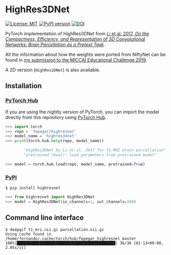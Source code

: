 # HighRes3DNet

[![License: MIT](https://img.shields.io/badge/License-MIT-yellow.svg)](https://opensource.org/licenses/MIT)
[![PyPI version](https://badge.fury.io/py/highresnet.svg)](https://badge.fury.io/py/highresnet)
[![DOI](https://zenodo.org/badge/195385893.svg)](https://zenodo.org/badge/latestdoi/195385893)

PyTorch implementation of HighRes3DNet from [Li et al. 2017,
*On the Compactness, Efficiency, and Representation of
3D Convolutional Networks: Brain Parcellation as a Pretext Task*][li].

All the information about how the weights were ported from NiftyNet can be found
in [my submission to the MICCAI Educational Challenge 2019][mec].

A 2D version (`HighRes2DNet`) is also available.

[li]: https://arxiv.org/pdf/1707.01992.pdf
[mec]: https://nbviewer.jupyter.org/github/fepegar/miccai-educational-challenge-2019/blob/master/Combining_the_power_of_PyTorch_and_NiftyNet.ipynb?flush_cache=true

## Installation

### [PyTorch Hub](https://pytorch.org/hub)

If you are using the nightly version of PyTorch, you can import the model
directly from this repository using [PyTorch Hub](https://pytorch.org/hub).

```python
>>> import torch
>>> repo = 'fepegar/highresnet'
>>> model_name = 'highres3dnet'
>>> print(torch.hub.help(repo, model_name))

        "HighRes3DNet by Li et al. 2017 for T1-MRI brain parcellation"
        "pretrained (bool): load parameters from pretrained model"

>>> model = torch.hub.load(repo, model_name, pretrained=True)
```

### [PyPI](https://pypi.org/)

```shell
$ pip install highresnet
```

```python
>>> from highresnet import HighRes3DNet
>>> model = HighRes3DNet(in_channels=1, out_channels=160)
```

## Command line interface

```shell
$ deepgif t1_mri.nii.gz parcellation.nii.gz
Using cache found in /home/fernando/.cache/torch/hub/fepegar_highresnet_master
100%|███████████████████████████████████████████| 36/36 [01:13<00:00,  2.05s/it]
```
